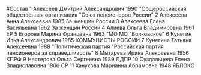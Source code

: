 #Состав
1 Алексеев Дмитрий Александрович 1990 \"Общероссийская общественная организация \"Союз пенсионеров России\"
2 Алексеева Анна Алексеевна 1985 За женщин России
3 Алексеева Елена Васильевна 1962 За женщин России
4 Алиева Ольга Владимировна 1961 ЕР
5 Егорова Марина Францевна 1963 \"МО МО \"Волковское\"
6 Кунегин Илья Александрович 1985 КОММУНИСТЫ РОССИИ
7 Кунегина Татьяна Алексеевна 1988 \"Политическая партия \"Российская партия пенсионеров за справедливость\"
8 Мытарева Ирина Алексеевна 1956 КПРФ
9 Нестерова Ольга Сергеевна 1989 ЛДПР
10 Суздальцева Елена Владиславовна 1966 СР
11 Ханукова Марианна Абрамовна 1948 ЯБЛОКО
